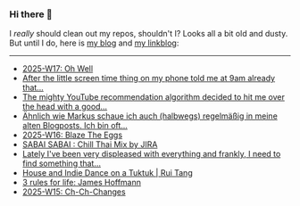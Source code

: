 ### Hi there 👋

I _really_ should clean out my repos, shouldn't I? Looks all a bit old and dusty. But until I do, here is [my blog](https://lostfocus.de/) and [my linkblog](https://dominikschwind.com/links):

--- 

<!-- POST-LIST:START -->
- [2025-W17: Oh Well](https://lostfocus.de/2025/04/27/2025-w17-oh-well/)
- [After the little screen time thing on my phone told me at 9am already that…](https://lostfocus.de/2025/04/23/234555/)
- [The mighty YouTube recommendation algorithm decided to hit me over the head with a good…](https://lostfocus.de/2025/04/22/234550/)
- [Ähnlich wie Markus schaue ich auch &lpar;halbwegs&rpar; regelmäßig in meine alten Blogposts. Ich bin oft…](https://lostfocus.de/2025/04/21/234545/)
- [2025-W16: Blaze The Eggs](https://lostfocus.de/2025/04/20/2025-w16-blaze-the-eggs/)
- [SABAI SABAI : Chill Thai Mix by JIRA](https://www.youtube.com/watch?v=RiKc3X3NY0k)
- [Lately I&#39;ve been very displeased with everything and frankly, I need to find something that…](https://lostfocus.de/2025/04/17/234532/)
- [House and Indie Dance on a Tuktuk | Rui Tang](https://www.youtube.com/watch?v=_PHmOG6hdwk)
- [3 rules for life: James Hoffmann](https://www.youtube.com/watch?v=72yeeuFjtSk)
- [2025-W15: Ch-Ch-Changes](https://lostfocus.de/2025/04/13/2025-w15-ch-ch-changes/)
<!-- POST-LIST:END -->

<!--
**lostfocus/lostfocus** is a ✨ _special_ ✨ repository because its `README.md` (this file) appears on your GitHub profile.

Here are some ideas to get you started:

- 🔭 I’m currently working on ...
- 🌱 I’m currently learning ...
- 👯 I’m looking to collaborate on ...
- 🤔 I’m looking for help with ...
- 💬 Ask me about ...
- 📫 How to reach me: ...
- 😄 Pronouns: ...
- ⚡ Fun fact: ...
-->

